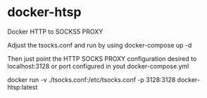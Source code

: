 # docker-htsp
Docker HTTP to SOCKS5 PROXY

Adjust the tsocks.conf and run by using docker-compose up -d 

Then just point the HTTP SOCKS PROXY configuration desired to localhost:3128 or port configured in yout docker-compose.yml

docker run -v ./tsocks.conf:/etc/tsocks.conf -p 3128:3128 docker-htsp:latest 
